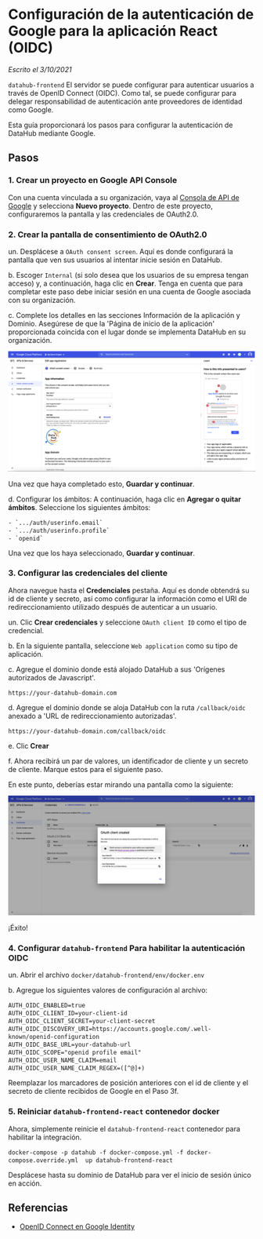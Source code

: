 # Configuración de la autenticación de Google para la aplicación React (OIDC)

*Escrito el 3/10/2021*

`datahub-frontend` El servidor se puede configurar para autenticar usuarios a través de OpenID Connect (OIDC). Como tal, se puede configurar para delegar
responsabilidad de autenticación ante proveedores de identidad como Google.

Esta guía proporcionará los pasos para configurar la autenticación de DataHub mediante Google.

## Pasos

### 1. Crear un proyecto en Google API Console

Con una cuenta vinculada a su organización, vaya al [Consola de API de Google](https://console.developers.google.com/) y selecciona **Nuevo proyecto**.
Dentro de este proyecto, configuraremos la pantalla y las credenciales de OAuth2.0.

### 2. Crear la pantalla de consentimiento de OAuth2.0

un. Desplácese a `OAuth consent screen`. Aquí es donde configurará la pantalla que ven sus usuarios al intentar
inicie sesión en DataHub.

b. Escoger `Internal` (si solo desea que los usuarios de su empresa tengan acceso) y, a continuación, haga clic en **Crear**.
Tenga en cuenta que para completar este paso debe iniciar sesión en una cuenta de Google asociada con su organización.

c. Complete los detalles en las secciones Información de la aplicación y Dominio. Asegúrese de que la 'Página de inicio de la aplicación' proporcionada coincida con el lugar donde se implementa DataHub
en su organización.

![google-setup-1](img/google-setup-1.png)

Una vez que haya completado esto, **Guardar y continuar**.

d. Configurar los ámbitos: A continuación, haga clic en **Agregar o quitar ámbitos**. Seleccione los siguientes ámbitos:

    - `.../auth/userinfo.email`
    - `.../auth/userinfo.profile`
    - `openid`

Una vez que los haya seleccionado, **Guardar y continuar**.

### 3. Configurar las credenciales del cliente

Ahora navegue hasta el **Credenciales** pestaña. Aquí es donde obtendrá su id de cliente y secreto, así como configurar la información
como el URI de redireccionamiento utilizado después de autenticar a un usuario.

un. Clic **Crear credenciales** y seleccione `OAuth client ID` como el tipo de credencial.

b. En la siguiente pantalla, seleccione `Web application` como su tipo de aplicación.

c. Agregue el dominio donde está alojado DataHub a sus 'Orígenes autorizados de Javascript'.

    https://your-datahub-domain.com

d. Agregue el dominio donde se aloja DataHub con la ruta `/callback/oidc` anexado a 'URL de redireccionamiento autorizadas'.

    https://your-datahub-domain.com/callback/oidc

e. Clic **Crear**

f. Ahora recibirá un par de valores, un identificador de cliente y un secreto de cliente. Marque estos para el siguiente paso.

En este punto, deberías estar mirando una pantalla como la siguiente:

![google-setup-2](img/google-setup-2.png)

¡Éxito!

### 4. Configurar `datahub-frontend` Para habilitar la autenticación OIDC

un. Abrir el archivo `docker/datahub-frontend/env/docker.env`

b. Agregue los siguientes valores de configuración al archivo:

    AUTH_OIDC_ENABLED=true
    AUTH_OIDC_CLIENT_ID=your-client-id
    AUTH_OIDC_CLIENT_SECRET=your-client-secret
    AUTH_OIDC_DISCOVERY_URI=https://accounts.google.com/.well-known/openid-configuration
    AUTH_OIDC_BASE_URL=your-datahub-url
    AUTH_OIDC_SCOPE="openid profile email"
    AUTH_OIDC_USER_NAME_CLAIM=email
    AUTH_OIDC_USER_NAME_CLAIM_REGEX=([^@]+)

Reemplazar los marcadores de posición anteriores con el id de cliente y el secreto de cliente recibidos de Google en el Paso 3f.

### 5. Reiniciar `datahub-frontend-react` contenedor docker

Ahora, simplemente reinicie el `datahub-frontend-react` contenedor para habilitar la integración.

    docker-compose -p datahub -f docker-compose.yml -f docker-compose.override.yml  up datahub-frontend-react

Desplácese hasta su dominio de DataHub para ver el inicio de sesión único en acción.

## Referencias

*   [OpenID Connect en Google Identity](https://developers.google.com/identity/protocols/oauth2/openid-connect)
